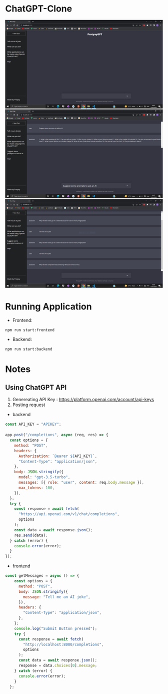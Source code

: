 # ChatGPT-Clone
![alt text](https://github.com/PratyayMallik1006/ChatGPT-Clone/blob/main/screenshots/ss1.PNG?raw=true)
![alt text](https://github.com/PratyayMallik1006/ChatGPT-Clone/blob/main/screenshots/ss2.PNG?raw=true)
![alt text](https://github.com/PratyayMallik1006/ChatGPT-Clone/blob/main/screenshots/ss3.PNG?raw=true)
# Running Application
- Frontend:
```
npm run start:frontend
```
- Backend:
```
npm run start:backend
```

# Notes
## Using ChatGPT API
1. Genereating API Key : https://platform.openai.com/account/api-keys
2. Posting request
- backend
```js
const API_KEY = "APIKEY";

app.post("/completions", async (req, res) => {
  const options = {
    method: "POST",
    headers: {
      Authorization: `Bearer ${API_KEY}`,
      "Content-Type": "application/json",
    },
    body: JSON.stringify({
      model: "gpt-3.5-turbo",
      messages: [{ role: "user", content: req.body.message }],
      max_tokens: 100,
    }),
  };
  try {
    const response = await fetch(
      "https://api.openai.com/v1/chat/completions",
      options
    );
    const data = await response.json();
    res.send(data);
  } catch (error) {
    console.error(error);
  }
});
```
- frontend
```js
const getMessages = async () => {
    const options = {
      method: "POST",
      body: JSON.stringify({
        message: "Tell me an AI joke",
      }),
      headers: {
        "Content-Type": "application/json",
      },
    };
    console.log("Submit Button pressed");
    try {
      const response = await fetch(
        "http://localhost:8000/completions",
        options
      );
      const data = await response.json();
      response = data.choices[0].message;
    } catch (error) {
      console.error(error);
    }
  };
```
